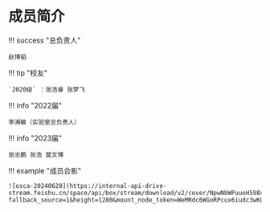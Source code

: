 # 成员简介

!!! success "总负责人"
    
    赵博韬

!!! tip  "校友"

    `2020级` ：张浩睿 张梦飞

!!! info "2022届"
    
    李湘敏（实验室总负责人）

!!! info "2023届"

    张志鹏 张浩 莫文博

!!! example "成员合影"

    ![osca-20240628](https://internal-api-drive-stream.feishu.cn/space/api/box/stream/download/v2/cover/NpwNbWPuuoH598xdWt2c202cnSd/?fallback_source=1&height=1280&mount_node_token=WeMRdc6WGoRPcux6iudc3wKOnWh&mount_point=docx_image&policy=equal&width=1280)